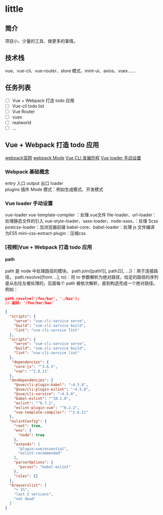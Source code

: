 # little

## 简介

项目小、少量的工具、做更多的事情。

## 技术栈

vue、vue-cli、vue-router、store 模式、mint-ui、axios、vuex……

## 任务列表

- [ ] Vue + Webpack 打造 todo 应用
- [ ] Vue-cli todo list
- [ ] Vue Router
- [ ] vuex
- [ ] realworld
- [ ] ...

## Vue + Webpack 打造 todo 应用

[webpack官网](https://webpack.js.org/)
[webpack Mode](https://webpack.js.org/configuration/mode/)
[Vue CLI 发展历程](https://cli.vuejs.org/guide/)
[Vue loader 手动设置](https://vue-loader.vuejs.org/zh/guide/#vue-cli)

### Webpack 基础概念

entry   入口
output  出口
loader  
plugins 插件
Mode    模式：例如生成模式、开发模式

### Vue loader 手动设置

vue-loader vue-template-compiler ：处理.vue文件
file-loader、url-loader：处理静态文件的引入
vue-style-loader、sass-loader、node-sass、：处理 Scss
postcss-loader：加浏览器前缀
babel-core、babel-loader：处理 js 文件编译为ES5
mini-css-extract-plugin：压缩css

### [视频]Vue + Webpack 打造 todo 应用

#### path

path 是 node 中处理路径的模块。
path.join([path1][, path2][, ...])：用于连接路径。
path.resolve([from ...], to)：将 to 参数解析为绝对路径，给定的路径的序列是从右往左被处理的，后面每个 path 被依次解析，直到构造完成一个绝对路径。
例如：

```json
path.resolve('/foo/bar', './baz');
// 返回: '/foo/bar/baz'
```

```json
{
  "scripts": {
    "serve": "vue-cli-service serve",
    "build": "vue-cli-service build",
    "lint": "vue-cli-service lint"
  },
  "scripts": {
    "serve": "vue-cli-service serve",
    "build": "vue-cli-service build",
    "lint": "vue-cli-service lint"
  },
   "dependencies": {
    "core-js": "^3.6.5",
    "vue": "^2.6.11"
  },
  "devDependencies": {
    "@vue/cli-plugin-babel": "~4.5.0",
    "@vue/cli-plugin-eslint": "~4.5.0",
    "@vue/cli-service": "~4.5.0",
    "babel-eslint": "^10.1.0",
    "eslint": "^6.7.2",
    "eslint-plugin-vue": "^6.2.2",
    "vue-template-compiler": "^2.6.11"
  },
  "eslintConfig": {
    "root": true,
    "env": {
      "node": true
    },
    "extends": [
      "plugin:vue/essential",
      "eslint:recommended"
    ],
    "parserOptions": {
      "parser": "babel-eslint"
    },
    "rules": {}
  },
  "browserslist": [
    "> 1%",
    "last 2 versions",
    "not dead"
  ]
}
```
